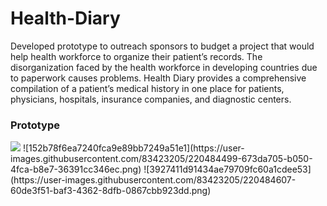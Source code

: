 # Health-Diary
Developed prototype to outreach sponsors to budget a project that would help health workforce to organize their patient’s records. The disorganization faced by the health workforce in developing countries due to paperwork causes problems. 
Health Diary provides a comprehensive compilation of a patient’s medical history in one place for patients, physicians, hospitals, insurance companies, and diagnostic centers.
### Prototype
<img src="https://user-images.githubusercontent.com/83423205/220484225-18701c34-9489-42b7-a967-c31b127df154.png"/> 
![152b78f6ea7240fca9e89bb7249a51e1](https://user-images.githubusercontent.com/83423205/220484499-673da705-b050-4fca-b8e7-36391cc346ec.png)
![3927411d91434ae79709fc60a1cdee53](https://user-images.githubusercontent.com/83423205/220484607-60de3f51-baf3-4362-8dfb-0867cbb923dd.png)
